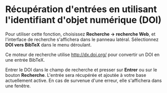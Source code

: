 Récupération d'entrées en utilisant l'identifiant d'objet numérique (DOI)
=========================================================================

Pour utiliser cette fonction, choisissez **Recherche -&gt; recherche Web**, et l'interface de recherche s'affichera dans le panneau latéral. Sélectionnez **DOI vers BibTeX** dans le menu déroulant.

Ce moteur de recherche utilise <http://dx.doi.org/> pour convertir un DOI en une entrée BibTeX.

Entrer le DOI dans le champ de recherche et presser sur **Entrer** ou sur le bouton **Recherche**. L'entrée sera récupérée et ajoutée à votre base actuellement active. En cas de survenue d'une erreur, elle s'affichera dans une fenêtre.
